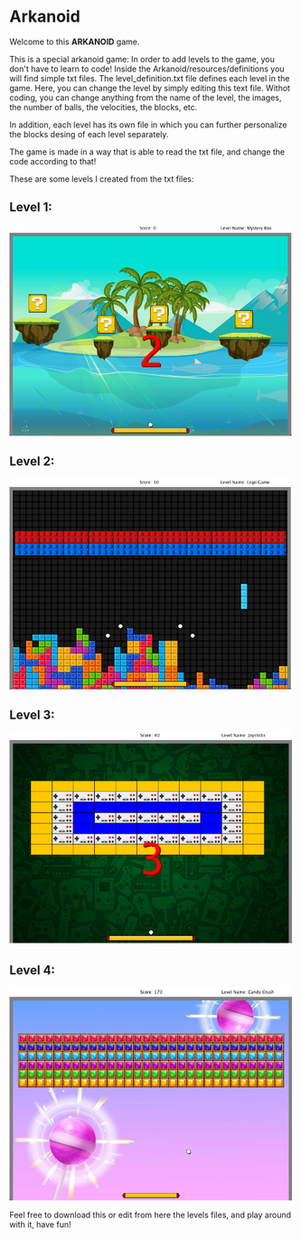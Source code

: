 # Arkanoid

Welcome to this **ARKANOID** game.

This is a special arkanoid game:
In order to add levels to the game, you don't have to learn to code! Inside the Arkanoid/resources/definitions you will find simple txt files. 
The level_definition.txt file defines each level in the game. Here, you can change the level by simply editing this text file. 
Withot coding, you can change anything from the name of the level, the images, the number of balls, the velocities, the blocks, etc. 

In addition, each level has its own file in which you can further personalize the blocks desing of each level separately. 

The game is made in a way that is able to read the txt file, and change the code according to that!

These are some levels I created from the txt files:

## Level 1:
<img src="screenshots/1.png" width="500"/>

## Level 2:
<img src="screenshots/2.png" width="500"/>

## Level 3:
<img src="screenshots/3.png" width="500"/>

## Level 4:
<img src="screenshots/4.png" width="500"/>


Feel free to download this or edit from here the levels files, and play around with it, have fun! 

